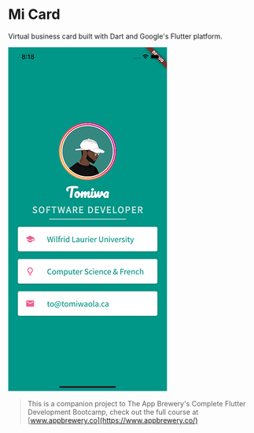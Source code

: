 # Mi Card
Virtual business card built with Dart and Google's Flutter platform.

<img src="micard.png">

>This is a companion project to The App Brewery's Complete Flutter Development Bootcamp, check out the full course at [www.appbrewery.co](https://www.appbrewery.co/)
